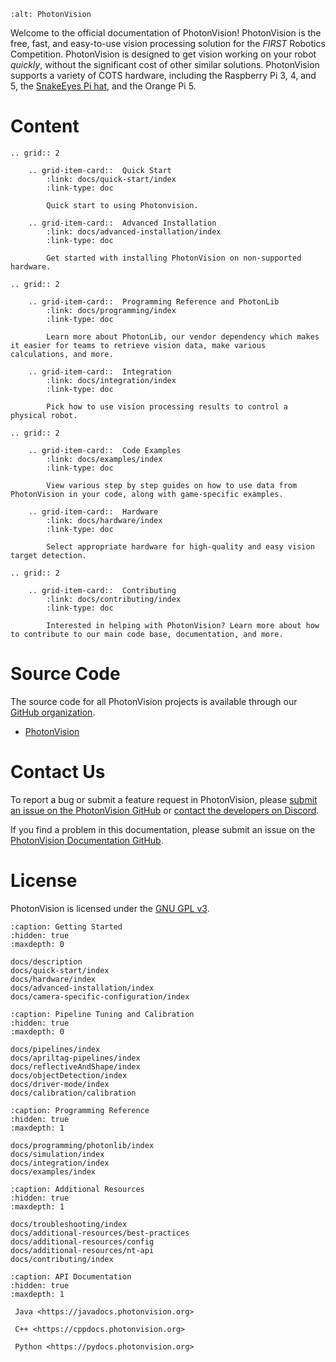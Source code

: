 ```{image} assets/PhotonVision-Header-onWhite.png
:alt: PhotonVision
```

Welcome to the official documentation of PhotonVision! PhotonVision is the free, fast, and easy-to-use vision processing solution for the _FIRST_ Robotics Competition. PhotonVision is designed to get vision working on your robot _quickly_, without the significant cost of other similar solutions. PhotonVision supports a variety of COTS hardware, including the Raspberry Pi 3, 4, and 5, the [SnakeEyes Pi hat](https://www.playingwithfusion.com/productview.php?pdid=133), and the Orange Pi 5.

# Content

```{eval-rst}
.. grid:: 2

    .. grid-item-card::  Quick Start
        :link: docs/quick-start/index
        :link-type: doc

        Quick start to using Photonvision.

    .. grid-item-card::  Advanced Installation
        :link: docs/advanced-installation/index
        :link-type: doc

        Get started with installing PhotonVision on non-supported hardware.

```

```{eval-rst}
.. grid:: 2

    .. grid-item-card::  Programming Reference and PhotonLib
        :link: docs/programming/index
        :link-type: doc

        Learn more about PhotonLib, our vendor dependency which makes it easier for teams to retrieve vision data, make various calculations, and more.

    .. grid-item-card::  Integration
        :link: docs/integration/index
        :link-type: doc

        Pick how to use vision processing results to control a physical robot.

```

```{eval-rst}
.. grid:: 2

    .. grid-item-card::  Code Examples
        :link: docs/examples/index
        :link-type: doc

        View various step by step guides on how to use data from PhotonVision in your code, along with game-specific examples.

    .. grid-item-card::  Hardware
        :link: docs/hardware/index
        :link-type: doc

        Select appropriate hardware for high-quality and easy vision target detection.
```

```{eval-rst}
.. grid:: 2

    .. grid-item-card::  Contributing
        :link: docs/contributing/index
        :link-type: doc

        Interested in helping with PhotonVision? Learn more about how to contribute to our main code base, documentation, and more.
```

# Source Code

The source code for all PhotonVision projects is available through our [GitHub organization](https://github.com/PhotonVision).

- [PhotonVision](https://github.com/PhotonVision/photonvision)

# Contact Us

To report a bug or submit a feature request in PhotonVision, please [submit an issue on the PhotonVision GitHub](https://github.com/PhotonVision/photonvision) or [contact the developers on Discord](https://discord.com/invite/KS76FrX).

If you find a problem in this documentation, please submit an issue on the [PhotonVision Documentation GitHub](https://github.com/PhotonVision/photonvision/tree/main/docs).

# License

PhotonVision is licensed under the [GNU GPL v3](https://www.gnu.org/licenses/gpl-3.0.en.html).

```{toctree}
:caption: Getting Started
:hidden: true
:maxdepth: 0

docs/description
docs/quick-start/index
docs/hardware/index
docs/advanced-installation/index
docs/camera-specific-configuration/index
```

```{toctree}
:caption: Pipeline Tuning and Calibration
:hidden: true
:maxdepth: 0

docs/pipelines/index
docs/apriltag-pipelines/index
docs/reflectiveAndShape/index
docs/objectDetection/index
docs/driver-mode/index
docs/calibration/calibration
```

```{toctree}
:caption: Programming Reference
:hidden: true
:maxdepth: 1

docs/programming/photonlib/index
docs/simulation/index
docs/integration/index
docs/examples/index
```

```{toctree}
:caption: Additional Resources
:hidden: true
:maxdepth: 1

docs/troubleshooting/index
docs/additional-resources/best-practices
docs/additional-resources/config
docs/additional-resources/nt-api
docs/contributing/index
```

```{toctree}
:caption: API Documentation
:hidden: true
:maxdepth: 1

 Java <https://javadocs.photonvision.org>

 C++ <https://cppdocs.photonvision.org>

 Python <https://pydocs.photonvision.org>
```
